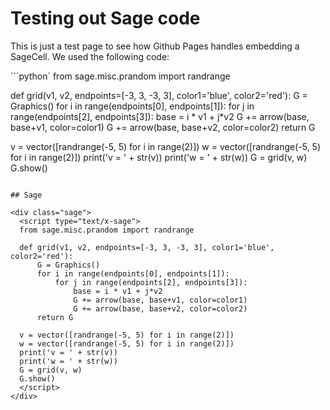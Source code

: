 <script src="https://sagecell.sagemath.org/static/embedded_sagecell.js"></script>
<script>sagecell.makeSagecell({"inputLocation": ".sage"});</script>


# Testing out Sage code

This is just a test page to see how Github Pages handles embedding a SageCell. We used the following code:

```python`
from sage.misc.prandom import randrange

def grid(v1, v2, endpoints=[-3, 3, -3, 3], color1='blue', color2='red'):
    G = Graphics()
    for i in range(endpoints[0], endpoints[1]):
        for j in range(endpoints[2], endpoints[3]):
            base = i * v1 + j*v2
            G += arrow(base, base+v1, color=color1)
            G += arrow(base, base+v2, color=color2)
    return G

v = vector([randrange(-5, 5) for i in range(2)])
w = vector([randrange(-5, 5) for i in range(2)])
print('v = ' + str(v))
print('w = ' + str(w))
G = grid(v, w)
G.show()
```

## Sage

<div class="sage">
  <script type="text/x-sage">
  from sage.misc.prandom import randrange

  def grid(v1, v2, endpoints=[-3, 3, -3, 3], color1='blue', color2='red'):
      G = Graphics()
      for i in range(endpoints[0], endpoints[1]):
          for j in range(endpoints[2], endpoints[3]):
              base = i * v1 + j*v2
              G += arrow(base, base+v1, color=color1)
              G += arrow(base, base+v2, color=color2)
      return G

  v = vector([randrange(-5, 5) for i in range(2)])
  w = vector([randrange(-5, 5) for i in range(2)])
  print('v = ' + str(v))
  print('w = ' + str(w))
  G = grid(v, w)
  G.show()
  </script>
</div>
